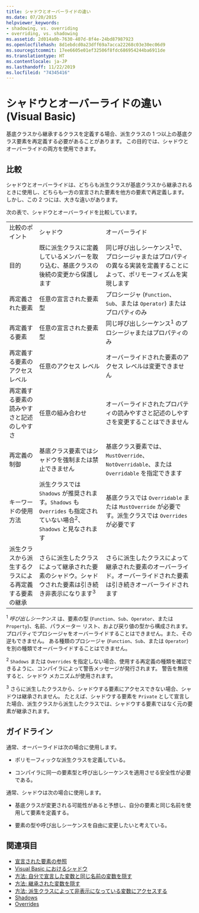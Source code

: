 ```yaml
---
title: シャドウとオーバーライドの違い
ms.date: 07/20/2015
helpviewer_keywords:
- shadowing, vs. overriding
- overriding, vs. shadowing
ms.assetid: 2d014a0b-7630-407d-8f4e-24bd87987923
ms.openlocfilehash: 8d1ebdcd0a23dff69a7acca22268c03e30ec06d9
ms.sourcegitcommit: 17ee6605e01ef32506f8fdc686954244ba6911de
ms.translationtype: HT
ms.contentlocale: ja-JP
ms.lasthandoff: 11/22/2019
ms.locfileid: "74345416"
---
```

# <a name="differences-between-shadowing-and-overriding-visual-basic"></a>シャドウとオーバーライドの違い (Visual Basic)
基底クラスから継承するクラスを定義する場合、派生クラスの 1 つ以上の基底クラス要素を再定義する必要があることがあります。 この目的では、シャドウとオーバーライドの両方を使用できます。  
  
## <a name="comparison"></a>比較  
 シャドウとオーバーライドは、どちらも派生クラスが基底クラスから継承されるときに使用し、どちらも一方の宣言された要素を他方の要素で再定義します。 しかし、この 2 つには、大きな違いがあります。  
  
 次の表で、シャドウとオーバーライドを比較しています。  
  
||||  
|---|---|---|  
|比較のポイント|シャドウ|オーバーライド|  
|目的|既に派生クラスに定義しているメンバーを取り込む、基底クラスの後続の変更から保護します|同じ呼び出しシーケンス<sup>1</sup>で、プロシージャまたはプロパティの異なる実装を定義することによって、ポリモーフィズムを実現します|  
|再定義された要素|任意の宣言された要素型|プロシージャ (`Function`、`Sub`、または `Operator`) またはプロパティのみ|  
|再定義する要素|任意の宣言された要素型|同じ呼び出しシーケンス<sup>1</sup> のプロシージャまたはプロパティのみ|  
|再定義する要素のアクセス レベル|任意のアクセス レベル|オーバーライドされた要素のアクセス レベルは変更できません|  
|再定義する要素の読みやすさと記述のしやすさ|任意の組み合わせ|オーバーライドされたプロパティの読みやすさと記述のしやすさを変更することはできません|  
|再定義の制御|基底クラス要素ではシャドウを強制または禁止できません|基底クラス要素では、`MustOverride`、`NotOverridable`、または `Overridable` を指定できます|  
|キーワードの使用方法|派生クラスでは `Shadows` が推奨されます。`Shadows` も `Overrides` も指定されていない場合<sup>2</sup>、`Shadows` と見なされます|基底クラスでは `Overridable` または `MustOverride` が必要です。派生クラスでは `Overrides` が必要です|  
|派生クラスから派生するクラスによる再定義する要素の継承|さらに派生したクラスによって継承された要素のシャドウ。シャドウされた要素は引き続き非表示になります<sup>3</sup>|さらに派生したクラスによって継承された要素のオーバーライド。オーバーライドされた要素は引き続きオーバーライドされます|  
  
 <sup>1</sup> *呼び出しシーケンス* は、要素の型 (`Function`、`Sub`、`Operator`、または `Property`)、名前、パラメーター リスト、および戻り値の型から構成されます。 プロパティでプロシージャをオーバーライドすることはできません。また、その逆もできません。 ある種類のプロシージャ (`Function`、`Sub`、または `Operator`) を別の種類でオーバーライドすることはできません。  
  
 <sup>2</sup> `Shadows` または `Overrides` を指定しない場合、使用する再定義の種類を確認できるように、コンパイラによって警告メッセージが発行されます。 警告を無視すると、シャドウ メカニズムが使用されます。  
  
 <sup>3</sup> さらに派生したクラスから、シャドウする要素にアクセスできない場合、シャドウは継承されません。 たとえば、シャドウする要素を `Private` として宣言した場合、派生クラスから派生したクラスでは、シャドウする要素ではなく元の要素が継承されます。  
  
## <a name="guidelines"></a>ガイドライン  
 通常、オーバーライドは次の場合に使用します。  
  
- ポリモーフィックな派生クラスを定義している。  
  
- コンパイラに同一の要素型と呼び出しシーケンスを適用させる安全性が必要である。  
  
 通常、シャドウは次の場合に使用します。  
  
- 基底クラスが変更される可能性があると予想し、自分の要素と同じ名前を使用して要素を定義する。  
  
- 要素の型や呼び出しシーケンスを自由に変更したいと考えている。  
  
## <a name="see-also"></a>関連項目

- [宣言された要素の参照](../../../../visual-basic/programming-guide/language-features/declared-elements/references-to-declared-elements.md)
- [Visual Basic におけるシャドウ](../../../../visual-basic/programming-guide/language-features/declared-elements/shadowing.md)
- [方法: 自分で宣言した変数と同じ名前の変数を隠す](../../../../visual-basic/programming-guide/language-features/declared-elements/how-to-hide-a-variable-with-the-same-name-as-your-variable.md)
- [方法: 継承された変数を隠す](../../../../visual-basic/programming-guide/language-features/declared-elements/how-to-hide-an-inherited-variable.md)
- [方法: 派生クラスによって非表示になっている変数にアクセスする](../../../../visual-basic/programming-guide/language-features/declared-elements/how-to-access-a-variable-hidden-by-a-derived-class.md)
- [Shadows](../../../../visual-basic/language-reference/modifiers/shadows.md)
- [Overrides](../../../../visual-basic/language-reference/modifiers/overrides.md)

